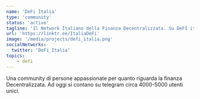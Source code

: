 ```yaml
---
name: 'DeFi Italia'
type: 'community'
status: 'active'
tagline: 'Il Network Italiano della Finanza Decentralizzata. Su DeFI italia troverai tutto sul farming! “No APY, no PARTY!”'
url: 'https://linktr.ee/ItaliaDeFi'
image: '/media/projects/defi_italia.png'
socialNetworks:
  twitter: 'DeFi_Italia'
topics:
	- defi
---
```


Una community di persone appassionate per quanto riguarda la finanza Decentralizzata. Ad oggi si contano su telegram circa 4000-5000 utenti unici.
